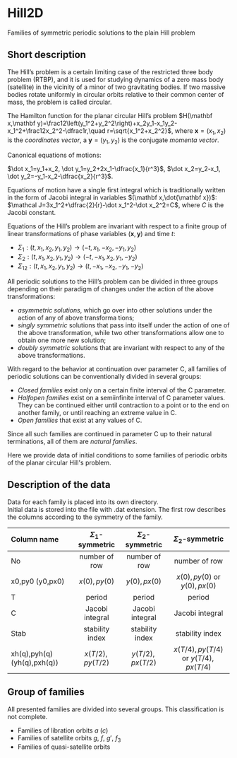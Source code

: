 # Hill2D
 Families of symmetric periodic solutions to the plain Hill problem

## Short description 

The Hill’s problem is a certain limiting case of the 
restricted three body problem (RTBP), and it is 
used for studying dynamics of a zero mass body (satellite) in the vicinity of a minor of two gravitating bodies. 
If two massive bodies rotate uniformly in circular orbits 
relative to their common center of mass, the problem 
is called circular. 

The Hamilton function for the planar circular Hill’s problem 
$H(\mathbf x,\mathbf y)=\frac12\left(y_1^2+y_2^2\right)+x_2y_1-x_1y_2-x_1^2+\frac12x_2^2-\dfrac1r,\quad r=\sqrt{x_1^2+x_2^2}$, where
$\mathbf x=(x_1,x_2)$ is the *coordinates vector*, а $\mathbf y=(y_1,y_2)$ is the conjugate *momenta vector*.

Canonical equations of motions: 

$\dot x_1=y_1+x_2, \dot y_1=y_2+2x_1-\dfrac{x_1}{r^3}$, $\dot x_2=y_2-x_1, \dot y_2=-y_1-x_2-\dfrac{x_2}{r^3}$.

Equations of motion have a single first integral 
which is traditionally written in the form of Jacobi 
integral in variables $(\mathbf x,\dot{\mathbf x})$:
$\mathcal J=3x_1^2+\dfrac{2}{r}-\dot x_1^2-\dot x_2^2=C$, 
where $C$ is the Jacobi constant.

Equations of the Hill’s problem are invariant 
with respect to a finite group of linear transformations 
of phase variables $(\mathbf х,\mathbf у)$ and time $t$: 

* $\Sigma_1: (t,x_1,x_2,y_1,y_2)\to(-t,x_1,-x_2,-y_1,y_2)$
* $\Sigma_2: (t,x_1,x_2,y_1,y_2)\to(-t,-x_1,x_2,y_1,-y_2)$
* $\Sigma_{12}: (t,x_1,x_2,y_1,y_2)\to(t,-x_1,-x_2,-y_1,-y_2)$

All periodic solutions to the Hill’s problem can be divided in three groups depending on their paradigm 
of changes under the action of the above transformations:

* *asymmetric solutions*, which go over into other 
solutions under the action of any of above transforma 
tions;
* *singly symmetric* solutions that pass into itself under 
the action of one of the above transformation, while 
two other transformations allow one to obtain one 
more new solution;
* *doubly symmetric* solutions that are invariant with 
respect to any of the above transformations.

With regard to the behavior  at 
continuation over parameter С, all families of periodic 
solutions can be conventionally divided in several 
groups: 

* *Closed families* exist only on a certain finite interval 
of the С parameter.
* *Halfopen families* exist on a semiinfinite interval 
of С parameter values. They can be continued either 
until contraction to a point or to the end on another 
family, or until reaching an extreme value in С.
* *Open families* that exist at any values of С.

Since all such families are continued in parameter 
С up to their natural terminations, all of them are *natural families*.

Here we provide data of initial conditions to some families of periodic orbits of the planar circular Hill's problem. 

## Description of the data
Data for each family is placed into its own directory.  
Initial data is stored into the file with .dat extension. 
The first row describes the columns according to the symmetry of the family.


| Column name | $\Sigma_1$-symmetric | $\Sigma_2$-symmetric | $\Sigma_2$-symmetric | 
|:------------|:--------------------:|:--------------------:|:-------------------:|
| No          | number of row        | number of row        | number of row        |
| x0,py0 (y0,px0)     | $x(0), py(0)$        | $y(0), px(0)$        | $x(0), py(0)$ or $y(0), px(0)$        |
| T           | period               | period               | period               |  
| C           | Jacobi integral | Jacobi integral | Jacobi integral |
| Stab        | stability index | stability index | stability index |
| xh(q),pyh(q) (yh(q),pxh(q))| $x(T/2), py(T/2)$        | $y(T/2), px(T/2)$     |$x(T/4), py(T/4)$ or $y(T/4), px(T/4)$     |

## Group of families
All presented families are divided into several groups. This classification is not complete.

* Families of libration orbits $a$ ($c$) 
* Families of satellite orbits $g$, $f$, $g'$, $f_3$
* Families of quasi-satellite orbits 
